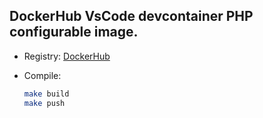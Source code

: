 
## DockerHub VsCode devcontainer PHP configurable image.

- Registry: [DockerHub](https://hub.docker.com/r/google85/vscode-devcontainer-php/)

- Compile:
    ```bash
    make build
    make push
    ```
